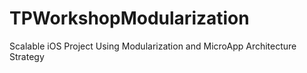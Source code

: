 # TPWorkshopModularization
Scalable iOS Project Using Modularization and MicroApp Architecture Strategy
